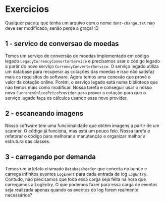 # Exercicios

Qualquer pacote que tenha um arquivo com o nome `dont-change.txt` nao deve ser modificado, senão perde a graça! :D

## 1 - servico de conversao de moedas
 
Temos um serviço de conversão de moedas implementado em código legado `LegacyCurrencyConverterService` e precisamos usar o código legado a partir do novo serviço `CurrencyConverterService`. O serviço legado utiliza um database para recuperar as cotações das moedas e isso não satisfaz mais os requisitos do software. Agora temos uma conexão que provê o valor da cotação online. Porém, o serviço legado está numa biblioteca que não temos mais como modificar. Nossa tarefa e conseguir usar o nosso novo `CurrencyOnlinePriceProvider` para prover a cotação para que o serviço legado faça os cálculos usando esse novo provider.


## 2 - escaneando imagens

Nosso software tem uma funcionalidade que obtém imagens a partir de um scanner. O código já funciona, mas está um pouco feio. Nossa tarefa e refatorar o código para melhorar a manutenção e organizar melhor a estrutura das classes.

## 3 - carregando por demanda

Temos um artefato chamado `DatabaseReader` que conecta no banco e carrega infinitos eventos `LogEvent` para cada entrada de log `LogEntry`. Contudo, não precisamos que toda essa carga seja feita na hora que carregamos a LogEntry. O que podemos fazer para essa carga de eventos seja realizada apenas quando os eventos do log forem realmente necessários?
